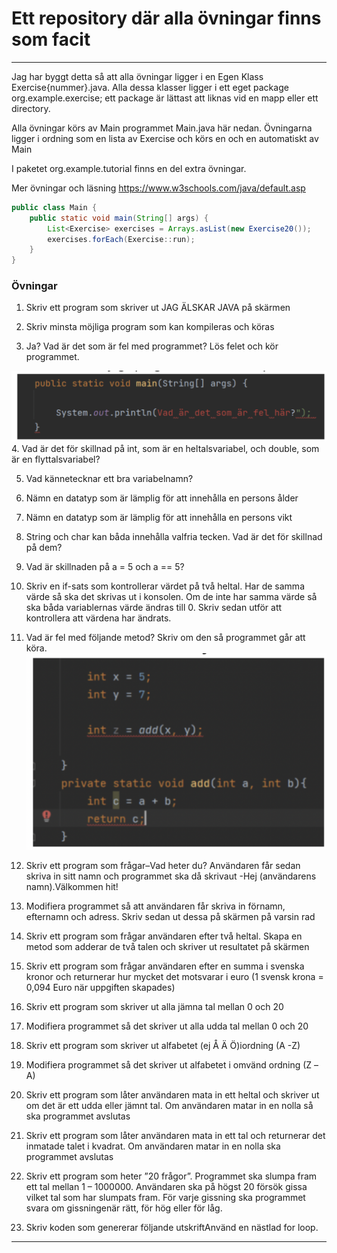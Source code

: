 # Ett repository där alla övningar finns som facit

---
Jag har byggt detta så att alla övningar ligger i en Egen Klass Exercise{nummer}.java. Alla dessa klasser ligger i ett eget package
org.example.exercise; ett package är lättast att liknas vid en mapp eller ett directory. 

Alla övningar körs av Main programmet Main.java här nedan. Övningarna ligger i ordning som en lista av Exercise och körs en och en
automatiskt av Main

I paketet org.example.tutorial finns en del extra övningar.

Mer övningar och läsning
https://www.w3schools.com/java/default.asp

```java
public class Main {
    public static void main(String[] args) {
        List<Exercise> exercises = Arrays.asList(new Exercise20());
        exercises.forEach(Exercise::run);
    }
}
```
### Övningar 

1. Skriv ett program som skriver ut JAG ÄLSKAR JAVA på skärmen

2. Skriv minsta möjliga program som kan kompileras och köras

3. Ja? Vad är det som är fel med programmet? Lös felet och kör programmet.

![exercise3.png](images%2Fexercise3.png)
4. Vad är det för skillnad på int, som är en heltalsvariabel, och double, som är en flyttalsvariabel?

5. Vad kännetecknar ett bra variabelnamn?

6. Nämn en datatyp som är lämplig för att innehålla en persons ålder

7. Nämn en datatyp som är lämplig för att innehålla en persons vikt

8. String och char kan båda innehålla valfria tecken. Vad är det för skillnad på dem?

9. Vad är skillnaden på a = 5 och a == 5?

10. Skriv en if-sats som kontrollerar värdet på två heltal. Har de samma värde så ska det skrivas ut i konsolen. Om de inte har samma värde så ska båda variablernas värde ändras till 0. Skriv sedan utför att kontrollera att värdena har ändrats.

11. Vad är fel med följande metod? Skriv om den så programmet går att köra.
![exercise11.png](images%2Fexercise11.png)
 
12. Skriv ett program som frågar–Vad heter du? 
    Användaren får sedan skriva in sitt namn och programmet ska då skrivaut 
    -Hej (användarens namn).Välkommen hit!

13. Modifiera programmet så att användaren får skriva in förnamn, efternamn och adress. 
  Skriv sedan ut dessa på skärmen på varsin rad 

14. Skriv ett program som frågar användaren efter två heltal. Skapa en metod som adderar de två talen och skriver ut resultatet på skärmen

15. Skriv ett program som frågar användaren efter en summa i svenska kronor och returnerar hur mycket det motsvarar i euro (1 svensk krona = 0,094 Euro när uppgiften skapades)

16. Skriv ett program som skriver ut alla jämna tal mellan 0 och 20

17. Modifiera programmet så det skriver ut alla udda tal mellan 0 och 20

18. Skriv ett program som skriver ut alfabetet (ej Å Ä Ö)iordning (A -Z)

19. Modifiera programmet så det skriver ut alfabetet i omvänd ordning (Z –A)

20. Skriv ett program som låter användaren mata in ett heltal och skriver ut om det är ett udda eller jämnt tal. Om användaren matar in en nolla så ska programmet avslutas

21. Skriv ett program som låter användaren mata in ett tal och returnerar det inmatade talet i kvadrat. Om användaren matar in en nolla ska programmet avslutas

22. Skriv ett program som heter ”20 frågor”. Programmet ska slumpa fram ett tal mellan 1 – 1000000. Användaren ska på högst 20 försök gissa vilket tal som har slumpats fram. För varje gissning ska programmet svara om gissningenär rätt, för hög eller för låg.

23. Skriv koden som genererar följande utskriftAnvänd en nästlad for loop.

----